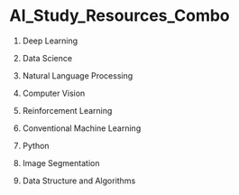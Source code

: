 # AI_Study_Resources_Combo

1. Deep Learning

2. Data Science

3. Natural Language Processing

4. Computer Vision

5. Reinforcement Learning

6. Conventional Machine Learning

7. Python

8. Image Segmentation

9. Data Structure and Algorithms
